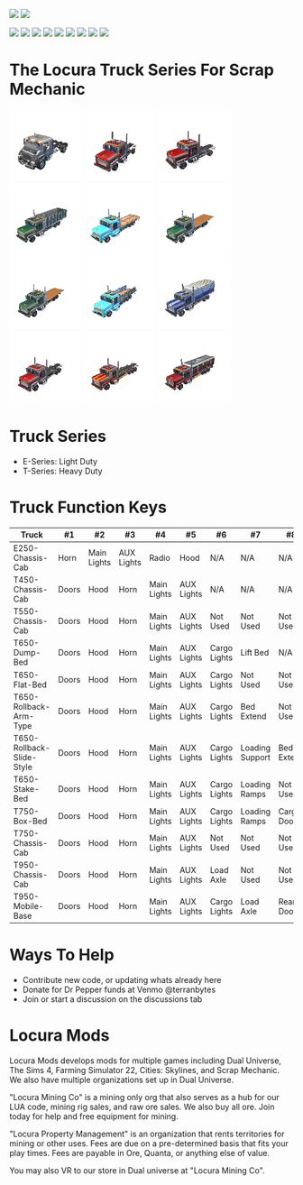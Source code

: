 [![](https://img.shields.io/badge/SC-0.6.5-green?style=for-the-badge&logo=steam)](https://store.steampowered.com/app/387990/Scrap_Mechanic/)
[![](https://img.shields.io/badge/Maintained-YES-green?style=for-the-badge)](#)

[![](https://img.shields.io/github/issues/locuradu/SM-Locura-Truck-Series?style=flat-square&label=ISSUES)](#)
[![](https://img.shields.io/github/issues-closed/locuradu/SM-Locura-Truck-Series?style=flat-square&label=ISSUES)](#)
[![](https://img.shields.io/github/watchers/locuradu/SM-Locura-Truck-Series?style=flat-square&label=WATCHERS)](#)
[![](https://img.shields.io/github/stars/locuradu/SM-Locura-Truck-Series?style=flat-square&label=STARS)](#)
[![](https://img.shields.io/github/forks/locuradu/SM-Locura-Truck-Series?style=flat-square&label=FORKS)](#)
[![](https://img.shields.io/github/commit-activity/m/locuradu/SM-Locura-Truck-Series?style=flat-square&label=COMMIT%20ACTIVITY)](#)
[![](https://img.shields.io/github/discussions/locuradu/SM-Locura-Truck-Series?label=DISCUSSIONS&style=flat-square)](#)
[![](https://img.shields.io/github/last-commit/locuradu/SM-Locura-Truck-Series?label=LAST%20COMMIT&style=flat-square)](#)
[![](https://img.shields.io/github/contributors/locuradu/SM-Locura-Truck-Series?label=CONTRIBUTORS&style=flat-square)](#)

# The Locura Truck Series For Scrap Mechanic
[![](SM-Locura-E250-Chassis-Cab/icon.png?raw=true)](#)
[![](SM-Locura-T450-Chassis-Cab/icon.png?raw=true)](#)
[![](SM-Locura-T550-Chassis-Cab/icon.png?raw=true)](#)
[![](SM-Locura-T650-Dump-Bed/icon.png?raw=true)](#)
[![](SM-Locura-T650-Flat-Bed/icon.png?raw=true)](#)
[![](SM-Locura-T650-Rollback-Arm-Type/icon.png?raw=true)](#)
[![](SM-Locura-T650-Rollback-Slide-Style/icon.png?raw=true)](#)
[![](SM-Locura-T650-Stake-Bed/icon.png?raw=true)](#)
[![](SM-Locura-T750-Box-Bed/icon.png?raw=true)](#)
[![](SM-Locura-T750-Chassis-Cab/icon.png?raw=true)](#)
[![](SM-Locura-T950-Chassis-Cab/icon.png?raw=true)](#)
[![](SM-Locura-T950-Mobile-Base/icon.png?raw=true)](#)

# Truck Series
- E-Series: Light Duty
- T-Series: Heavy Duty

# Truck Function Keys
 | Truck  | #1 | #2 | #3 | #4 | #5 | #6 | #7 | #8 | #9 | #0 |
 | ---- | ---- | ---- | ---- | ---- | ---- | ---- | ---- | ---- | ---- | ---- |
 | E250-Chassis-Cab | Horn | Main Lights | AUX Lights | Radio | Hood | N/A | N/A | N/A | N/A | N/A |
 | T450-Chassis-Cab | Doors | Hood | Horn | Main Lights | AUX Lights | N/A | N/A | N/A | N/A | N/A |
 | T550-Chassis-Cab | Doors | Hood | Horn | Main Lights | AUX Lights | Not Used | Not Used | Not Used | Not Used | Not Used |
 | T650-Dump-Bed | Doors | Hood | Horn | Main Lights | AUX Lights | Cargo Lights | Lift Bed | N/A | N/A | N/A |
 | T650-Flat-Bed | Doors | Hood | Horn | Main Lights | AUX Lights | Cargo Lights | Not Used | Not Used | Not Used | Not Used |
 | T650-Rollback-Arm-Type | Doors | Hood | Horn | Main Lights | AUX Lights | Cargo Lights | Bed Extend | Not Used | Not Used | Not Used |
 | T650-Rollback-Slide-Style | Doors | Hood | Horn | Main Lights | AUX Lights | Cargo Lights | Loading Support | Bed Extend | Not Used | Not Used |
 | T650-Stake-Bed | Doors | Hood | Horn | Main Lights | AUX Lights | Cargo Lights | Loading Ramps | Not Used | Not Used | Not Used |
 | T750-Box-Bed | Doors | Hood | Horn | Main Lights | AUX Lights | Cargo Lights | Loading Ramps | Cargo Doors | Not Used | Not Used |
 | T750-Chassis-Cab | Doors | Hood | Horn | Main Lights | AUX Lights | Not Used | Not Used | Not Used | Not Used | Not Used |
 | T950-Chassis-Cab | Doors | Hood | Horn | Main Lights | AUX Lights | Load Axle | Not Used | Not Used | Not Used | Not Used |
 | T950-Mobile-Base | Doors | Hood | Horn | Main Lights | AUX Lights | Cargo Lights | Load Axle | Rear Door | Not Used | Not Used |


# Ways To Help
- Contribute new code, or updating whats already here
- Donate for Dr Pepper funds at Venmo @terranbytes
- Join or start a discussion on the discussions tab

# Locura Mods
Locura Mods develops mods for multiple games including Dual Universe, The Sims 4, Farming Simulator 22, Cities: Skylines, and Scrap Mechanic. We also have multiple organizations set up in Dual Universe.

"Locura Mining Co" is a mining only org that also serves as a hub for our LUA code, mining rig sales, and raw ore sales. We also buy all ore. Join today for help and free equipment for mining.

"Locura Property Management" is an organization that rents territories for mining or other uses. Fees are due on a pre-determined basis that fits your play times. Fees are payable in Ore, Quanta, or anything else of value.

You may also VR to our store in Dual universe at "Locura Mining Co".  
